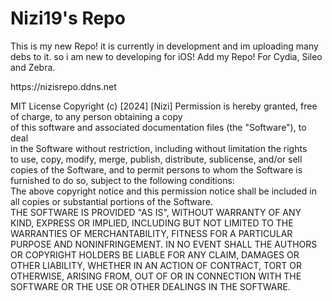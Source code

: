 # Nizi19's Repo
This is my new Repo!
it is currently in development and im uploading many debs to it.
so i am new to developing for iOS!
Add my Repo! For Cydia, Sileo and Zebra.
<div class="container">                                                                                                     https://nizisrepo.ddns.net



MIT License                                                                                                                                                                                                                                     Copyright (c) [2024] [Nizi]                                                                                                                                                                                                                 Permission is hereby granted, free of charge, to any person obtaining a copy                                         
of this software and associated documentation files (the "Software"), to deal                                           
in the Software without restriction, including without limitation the rights                                            
to use, copy, modify, merge, publish, distribute, sublicense, and/or sell                                               copies of the Software, and to permit persons to whom the Software is                                                   furnished to do so, subject to the following conditions:                                                                                                                                                                                       
The above copyright notice and this permission notice shall be included in all                                          copies or substantial portions of the Software.                                                                                                                                                                                              
THE SOFTWARE IS PROVIDED "AS IS", WITHOUT WARRANTY OF ANY KIND, EXPRESS OR                                              IMPLIED, INCLUDING BUT NOT LIMITED TO THE WARRANTIES OF MERCHANTABILITY,                                                FITNESS FOR A PARTICULAR PURPOSE AND NONINFRINGEMENT. IN NO EVENT SHALL THE                                             AUTHORS OR COPYRIGHT HOLDERS BE LIABLE FOR ANY CLAIM, DAMAGES OR OTHER                                                  LIABILITY, WHETHER IN AN ACTION OF CONTRACT, TORT OR OTHERWISE, ARISING FROM,                                           OUT OF OR IN CONNECTION WITH THE SOFTWARE OR THE USE OR OTHER DEALINGS IN THE                                           SOFTWARE. 
